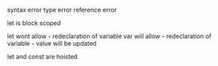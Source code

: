 syntax error
type error 
reference error


let is block scoped 

let wont allow - redeclaration of variable
var will allow - redeclaration of variable - value will be updated

let and const are hoisted 



